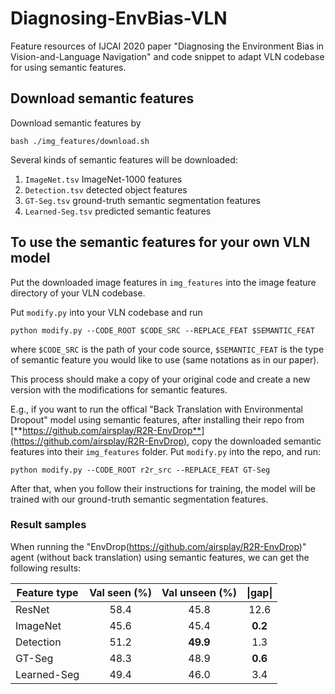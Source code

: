# Diagnosing-EnvBias-VLN
Feature resources of IJCAI 2020 paper "Diagnosing the Environment Bias in Vision-and-Language Navigation" and code snippet to adapt VLN codebase for using semantic features.

## Download semantic features
Download semantic features by
```
bash ./img_features/download.sh
```

Several kinds of semantic features will be downloaded:
1. `ImageNet.tsv` ImageNet-1000 features
2. `Detection.tsv` detected object features
3. `GT-Seg.tsv` ground-truth semantic segmentation features
4. `Learned-Seg.tsv` predicted semantic features


## To use the semantic features for your own VLN model
Put the downloaded image features in `img_features` into the image feature directory of your VLN codebase.

Put `modify.py` into your VLN codebase and run
```
python modify.py --CODE_ROOT $CODE_SRC --REPLACE_FEAT $SEMANTIC_FEAT
```
where `$CODE_SRC` is the path of your code source, `$SEMANTIC_FEAT` is the type of semantic feature you would like to use (same notations as in our paper).

This process should make a copy of your original code and create a new version with the modifications for semantic features.

E.g., if you want to run the offical "Back Translation with Environmental Dropout" model using semantic features, after installing their repo from [**https://github.com/airsplay/R2R-EnvDrop**](https://github.com/airsplay/R2R-EnvDrop), copy the downloaded semantic features into their `img_features` folder. Put `modify.py` into the repo, and run:
```
python modify.py --CODE_ROOT r2r_src --REPLACE_FEAT GT-Seg
```
After that, when you follow their instructions for training, the model will be trained with our ground-truth semantic segmentation features.

### Result samples
When running the "EnvDrop(https://github.com/airsplay/R2R-EnvDrop)" agent (without back translation) using semantic features, we can get the following results:

| Feature type | Val seen (%) | Val unseen (%) | \|gap\| |
| ---- | :---: | :---: | :---:|
| ResNet | 58.4 | 45.8 | 12.6 |
| ImageNet | 45.6 | 45.4 | **0.2** |
| Detection | 51.2 | **49.9** | 1.3 |
| GT-Seg | 48.3 | 48.9 | **0.6** |
| Learned-Seg | 49.4 | 46.0 | 3.4 |